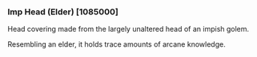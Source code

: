 ### Imp Head (Elder) [1085000]

Head covering made from the largely unaltered head of an impish golem.

Resembling an elder, it holds trace amounts of arcane knowledge.